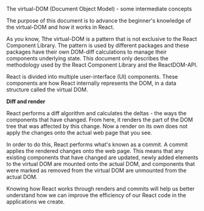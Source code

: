 The virtual-DOM (Document Object Model) - some intermediate concepts

The purpose of this document is to advance the beginner's knowledge of the virtual-DOM and how it works in React.

As you know, Tthe virtual-DOM is a pattern that is not exclusive to the React Component Library. The pattern is used by different packages and these packages have their own DOM-diff calculations to manage their components underlying state. This document only describes the methodology used by the React Component Library and the ReactDOM-API.

React is divided into multiple user-interface (UI) components. These components are how React internally represents the DOM, in a data structure called the virtual DOM.

**Diff and render**

React performs a diff algorithm and calculates the deltas - the ways the components that have changed. From here, it renders the part of the DOM tree that was affected by this change. Now a render on its own does not apply the changes onto the actual web page that you see.

In order to do this, React performs what's known as a commit. A commit applies the rendered changes onto the web page. This means that any existing components that have changed are updated, newly added elements to the virtual DOM are mounted onto the actual DOM, and components that were marked as removed from the virtual DOM are unmounted from the actual DOM.

Knowing how React works through renders and commits will help us better understand how we can improve the efficiency of our React code in the applications we create.
